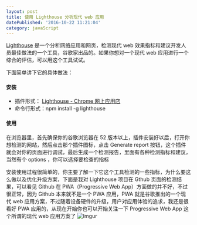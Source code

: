 ```yaml
---
layout: post
title: 使用 Lighthouse 分析现代 web 应用
datePublished: '2016-10-22 11:21:04'
category: javaScript
---
```


[Lighthouse](https://github.com/GoogleChrome/lighthouse) 是一个分析网络应用和网页，检测现代 web 效果指标和建议开发人员最佳做法的一个工具，谷歌家出品的。如果你想对一个现代 web 应用进行一个综合的评估，可以用这个工具试试。

下面简单讲下它的具体做法：

#### 安装
- 插件形式： [Lighthouse - Chrome 网上应用店](https://chrome.google.com/webstore/detail/lighthouse/blipmdconlkpinefehnmjammfjpmpbjk)
- 命令行形式：npm install -g lighthouse

#### 使用

在浏览器里，首先确保你的谷歌浏览器在 52 版本以上，插件安装好以后，打开你想检测的网站，然后点击那个插件图标，点击 Generate report 按钮，这个插件就会对你的页面进行调试，最后生成一个检测报告，里面有各种检测指标和建议，当然有个 options ，你可以选择要检查的指标

安装使用过程很简单的，你主要了解一下它这个工具检测的一些指标，为什么要这么做以及优化升级方案，下面是我对 Lighthouse 项目在 Gthub  页面的检测结果，可以看见 Github 在 PWA（Progressive Web App）方面做的并不好，不过很正常，因为 Github 本来就不是一个 PWA 应用，PWA 就是谷歌推出的一个现代 web 应用方案，不过随着设备硬件的升级，用户对应用体验的追求，我还是很看好 PWA 应用的，从现在开始你也可以开始关注一下  Progressive Web App 这个所谓的现代 web 应用方案了
![Imgur](http://i.imgur.com/Qr6hgMD.jpg)



